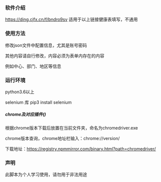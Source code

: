 ### 软件介绍
https://ding.cjfx.cn/f/bndro9sv
适用于以上链接健康表填写，不通用

### 使用方法
修改json文件中配置信息，尤其是账号密码

其他内容请自行修改，内容必须为表单内存在的内容

例如中心、部门、地区等信息

### 运行环境
python3.6以上

selenium 库
pip3 install selenium

##### chrome及对应插件()
根据chrome版本下载后放置在当前文件夹，命名为chromedriver.exe

chrome版本查询，chrome地址栏输入：chrome://version/

下载地址：https://registry.npmmirror.com/binary.html?path=chromedriver/

### 声明
此脚本为个人学习使用，请勿用于非法用途